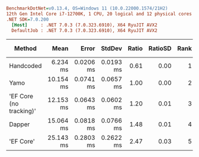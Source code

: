 ``` ini

BenchmarkDotNet=v0.13.4, OS=Windows 11 (10.0.22000.1574/21H2)
12th Gen Intel Core i7-12700K, 1 CPU, 20 logical and 12 physical cores
.NET SDK=7.0.200
  [Host]     : .NET 7.0.3 (7.0.323.6910), X64 RyuJIT AVX2
  DefaultJob : .NET 7.0.3 (7.0.323.6910), X64 RyuJIT AVX2


```
|                  Method |      Mean |     Error |    StdDev | Ratio | RatioSD | Rank |     Gen0 |     Gen1 |     Gen2 | Allocated | Alloc Ratio |
|------------------------ |----------:|----------:|----------:|------:|--------:|-----:|---------:|---------:|---------:|----------:|------------:|
|               Handcoded |  6.234 ms | 0.0206 ms | 0.0193 ms |  0.61 |    0.00 |    1 | 125.0000 | 117.1875 |        - |   1.61 MB |        0.59 |
|                    Yamo | 10.154 ms | 0.0741 ms | 0.0657 ms |  1.00 |    0.00 |    2 | 234.3750 | 218.7500 |  78.1250 |   2.71 MB |        1.00 |
| &#39;EF Core (no tracking)&#39; | 12.153 ms | 0.0643 ms | 0.0602 ms |  1.20 |    0.01 |    3 | 250.0000 | 234.3750 |        - |   3.26 MB |        1.20 |
|                  Dapper | 15.064 ms | 0.0818 ms | 0.0766 ms |  1.48 |    0.01 |    4 | 375.0000 | 250.0000 |  93.7500 |   4.39 MB |        1.62 |
|               &#39;EF Core&#39; | 25.143 ms | 0.2803 ms | 0.2622 ms |  2.47 |    0.03 |    5 | 812.5000 | 562.5000 | 187.5000 |   8.94 MB |        3.30 |
